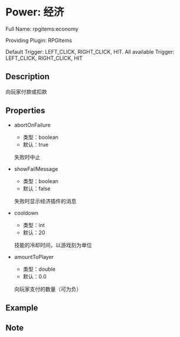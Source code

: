 # Power: 经济

<!-- 本文件是通过游戏内 `/rpgitem gen-wiki` 命令生成的。 -->
<!-- 请只在对应的 "beginCustomXXXX" 与 "endCustomXXXX" 间编辑。  -->
<!-- 如果您想修改技能或其属性的描述， -->
<!-- 请修改 "resources/lang/zh_CN.yml" 中对应的项。 -->

Full Name: rpgitems:economy

Providing Plugin: RPGItems

Default Trigger: LEFT_CLICK, RIGHT_CLICK, HIT. All available Trigger: LEFT_CLICK, RIGHT_CLICK, HIT


<!-- beginCustomHeader -->
<!-- endCustomHeader -->

## Description

向玩家付款或扣款
<!-- beginCustomDescription -->
<!-- endCustomDescription -->

## Properties

* abortOnFailure

  * 类型：boolean
  * 默认：true

  失败时中止

* showFailMessage

  * 类型：boolean
  * 默认：false

  失败时显示经济插件的消息

* cooldown

  * 类型：int
  * 默认：20

  技能的冷却时间，以游戏刻为单位

* amountToPlayer

  * 类型：double
  * 默认：0.0

  向玩家支付的数量（可为负）


<!-- beginCustomProperties -->
<!-- endCustomProperties -->

## Example

<!-- beginCustomExample -->
<!-- endCustomExample -->

## Note

<!-- beginCustomNote -->
<!-- endCustomNote -->